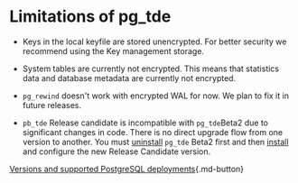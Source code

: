 # Limitations of pg_tde

* Keys in the local keyfile are stored unencrypted. For better security we recommend using the Key management storage.
* System tables are currently not encrypted. This means that statistics data and database metadata are currently not encrypted.

* `pg_rewind` doesn't work with encrypted WAL for now. We plan to fix it in future releases.
* `pb_tde` Release candidate is incompatible with `pg_tde`Beta2 due to significant changes in code. There is no direct upgrade flow from one version to another. You must [uninstall](../how-to/uninstall.md) `pg_tde` Beta2 first and then [install](../install.md) and configure the new Release Candidate version.

[Versions and supported PostgreSQL deployments](supported-versions.md){.md-button}
